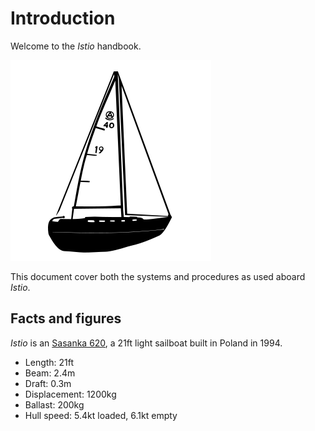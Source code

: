 # Introduction

Welcome to the _Istio_ handbook.

![Istio](./assets/boat.png)

This document cover both the systems and procedures as used aboard _Istio_.

## Facts and figures

_Istio_ is an [Sasanka 620](https://sailboatdata.com/sailboat/sasanka-620), a 21ft light sailboat built in Poland in 1994.

- Length: 21ft
- Beam: 2.4m
- Draft: 0.3m
- Displacement: 1200kg
- Ballast: 200kg
- Hull speed: 5.4kt loaded, 6.1kt empty


